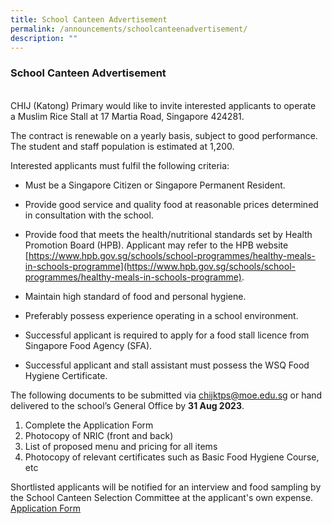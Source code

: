 ```yaml
---
title: School Canteen Advertisement
permalink: /announcements/schoolcanteenadvertisement/
description: ""
---
```

### School Canteen Advertisement
<br>
CHIJ (Katong) Primary&nbsp;would like to&nbsp;invite interested applicants to operate a&nbsp;Muslim Rice Stall at 17 Martia Road, Singapore 424281.

The contract is renewable on a yearly basis, subject to good performance. The student and staff population is estimated at 1,200.

Interested applicants must fulfil the following criteria:

* Must be a Singapore Citizen or Singapore Permanent Resident.

* Provide good service and quality food at reasonable prices determined in consultation with the school.

* Provide food that meets the health/nutritional standards set by Health Promotion&nbsp;Board (HPB).&nbsp;Applicant may refer to the HPB website <br>[https://www.hpb.gov.sg/schools/school-programmes/healthy-meals-in-schools-programme](https://www.hpb.gov.sg/schools/school-programmes/healthy-meals-in-schools-programme).

* Maintain high standard of food and personal hygiene.

* Preferably possess experience operating in a school environment.

* Successful applicant is required to apply for a food stall licence from Singapore Food Agency (SFA).

* Successful applicant and stall assistant must possess the WSQ Food Hygiene Certificate.

The following documents to be submitted via&nbsp;[chijktps@moe.edu.sg](mailto:chijktps@moe.edu.sg) or hand delivered to the school’s General Office by **31 Aug 2023**.

1. Complete the Application Form
2. Photocopy of NRIC (front and back)
3. List of proposed menu and pricing for all items
4. Photocopy of relevant certificates such as Basic Food Hygiene Course, etc

Shortlisted applicants will be notified for an interview and food sampling by the School Canteen Selection Committee at the applicant's own expense.<br>
[Application Form](/files/application%20for%20canteen%20stall%20in%20existing%20school.pdf)